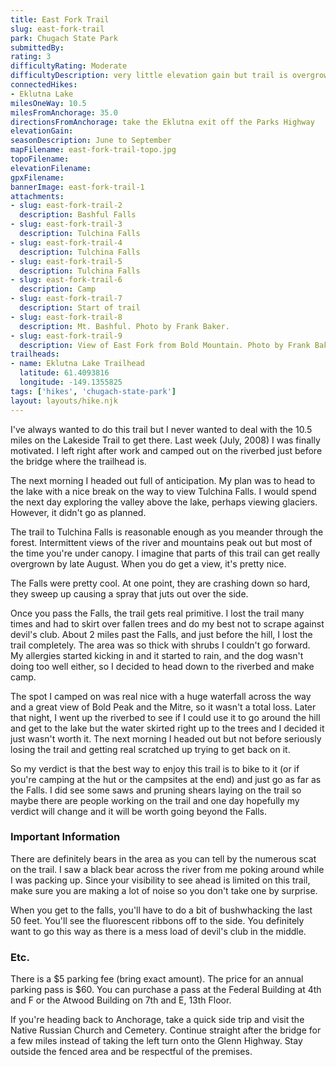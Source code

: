 ```yaml
---
title: East Fork Trail
slug: east-fork-trail
park: Chugach State Park
submittedBy: 
rating: 3
difficultyRating: Moderate
difficultyDescription: very little elevation gain but trail is overgrown and hard to find after Tulchina Falls
connectedHikes:
- Eklutna Lake
milesOneWay: 10.5
milesFromAnchorage: 35.0
directionsFromAnchorage: take the Eklutna exit off the Parks Highway
elevationGain: 
seasonDescription: June to September
mapFilename: east-fork-trail-topo.jpg
topoFilename: 
elevationFilename: 
gpxFilename: 
bannerImage: east-fork-trail-1
attachments:
- slug: east-fork-trail-2
  description: Bashful Falls
- slug: east-fork-trail-3
  description: Tulchina Falls
- slug: east-fork-trail-4
  description: Tulchina Falls
- slug: east-fork-trail-5
  description: Tulchina Falls
- slug: east-fork-trail-6
  description: Camp
- slug: east-fork-trail-7
  description: Start of trail
- slug: east-fork-trail-8
  description: Mt. Bashful. Photo by Frank Baker.
- slug: east-fork-trail-9
  description: View of East Fork from Bold Mountain. Photo by Frank Baker.
trailheads:
- name: Eklutna Lake Trailhead
  latitude: 61.4093816
  longitude: -149.1355825
tags: ['hikes', 'chugach-state-park']
layout: layouts/hike.njk
---
```

I've always wanted to do this trail but I never wanted to deal with the 10.5 miles on the Lakeside Trail to get there. Last week (July, 2008) I was finally motivated. I left right after work and camped out on the riverbed just before the bridge where the trailhead is.

The next morning I headed out full of anticipation. My plan was to head to the lake with a nice break on the way to view Tulchina Falls. I would spend the next day exploring the valley above the lake, perhaps viewing glaciers. However, it didn't go as planned. 

The trail to Tulchina Falls is reasonable enough as you meander through the forest. Intermittent views of the river and mountains peak out but most of the time you're under canopy. I imagine that parts of this trail can get really overgrown by late August. When you do get a view, it's pretty nice.

The Falls were pretty cool. At one point, they are crashing down so hard, they sweep up causing a spray that juts out over the side.

Once you pass the Falls, the trail gets real primitive. I lost the trail many times and had to skirt over fallen trees and do my best not to scrape against devil's club. About 2 miles past the Falls, and just before the hill, I lost the trail completely. The area was so thick with shrubs I couldn't go forward. My allergies started kicking in and it started to rain, and the dog wasn't doing too well either, so I decided to head down to the riverbed and make camp.

The spot I camped on was real nice with a huge waterfall across the way and a great view of Bold Peak and the Mitre, so it wasn't a total loss. Later that night, I went up the riverbed to see if I could use it to go around the hill and get to the lake but the water skirted right up to the trees and I decided it just wasn't worth it. The next morning I headed out but not before seriously losing the trail and getting real scratched up trying to get back on it. 

So my verdict is that the best way to enjoy this trail is to bike to it (or if you're camping at the hut or the campsites at the end) and just go as far as the Falls. I did see some saws and pruning shears laying on the trail so maybe there are people working on the trail and one day hopefully my verdict will change and it will be worth going beyond the Falls.

### Important Information

There are definitely bears in the area as you can tell by the numerous scat on the trail. I saw a black bear across the river from me poking around while I was packing up. Since your visibility to see ahead is limited on this trail, make sure you are making a lot of noise so you don't take one by surprise.

When you get to the falls, you'll have to do a bit of bushwhacking the last 50 feet. You'll see the fluorescent ribbons off to the side. You definitely want to go this way as there is a mess load of devil's club in the middle.

### Etc.

There is a $5 parking fee (bring exact amount). The price for an annual parking pass is $60. You can purchase a pass at the Federal Building at 4th and F or the Atwood Building on 7th and E, 13th Floor. 

If you're heading back to Anchorage, take a quick side trip and visit the Native Russian Church and Cemetery. Continue straight after the bridge for a few miles instead of taking the left turn onto the Glenn Highway. Stay outside the fenced area and be respectful of the premises.